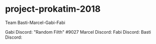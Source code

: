 # project-prokatim-2018
Team Basti-Marcel-Gabi-Fabi

Gabi Discord: "Random Filth" #9027
Marcel Discord:
Fabi Discord:
Basti Discord: